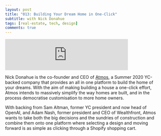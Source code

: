 ```yaml
---
layout: post
title: "013: Building Your Dream Home in One-Click"
subtitle: with Nick Donahue
tags: [real-estate, tech, design]
comments: true
---
```


<iframe src="https://anchor.fm/herethefuture/embed/episodes/013-Building-Your-Dream-Home-in-One-Click---Nick-Donahue-eon6ek" height="102px" width="400px" frameborder="0" scrolling="no"></iframe>

Nick Donahue is the co-founder and CEO of [Atmos](https://www.buildatmos.com/), a Summer 2020 YC-backed company that provides an all in one platform to build the home of your dreams. With the aim of making building a house a one-click effort, Atmos intends to massively simplify the way homes are built, and in the process democratise customisation to more home owners.

With backing from Sam Altman, former YC president and now head of OpenAI, and Adam Nash, former president and CEO of Wealthfront, Atmos wants to take both the big decisions and the sundries of construction and combine them onto one platform where selecting a design and moving forward is as simple as clicking through a Shopify shopping cart.
